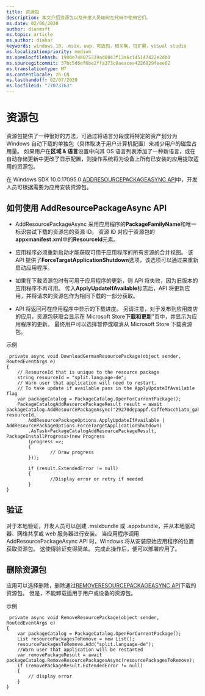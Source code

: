 ```yaml
---
title: 资源包
description: 本文介绍资源包以及开发人员如何在代码中使用它们。
ms.date: 02/06/2020
author: dianmsft
ms.topic: article
ms.author: diahar
keywords: windows 10，.msix，uwp，可选包，相关集，包扩展，visual studio
ms.localizationpriority: medium
ms.openlocfilehash: 1900e748075339ad6843f13a6c145147422e2db0
ms.sourcegitcommit: 37bc5d6ef6be2ffa373c0aeacea4226829feee02
ms.translationtype: MT
ms.contentlocale: zh-CN
ms.lasthandoff: 02/07/2020
ms.locfileid: "77073763"
---
```

# <a name="resource-packages"></a>资源包 
资源包提供了一种很好的方法，可通过将语言分段或将特定的资产划分为 Windows 自动下载的单独包（具体取决于用户计算机配置）来减少用户的磁盘占用量。 如果用户在**区域 & 语言**设置中向其 OS 语言列表添加了一种新语言，或在自动存储更新中更改了显示配置，则操作系统将为设备上所有已安装的应用提取适用的资源包。

在 Windows SDK 10.0.17095.0 [ADDRESOURCEPACKAGEASYNC API](https://docs.microsoft.com/uwp/api/Windows.ApplicationModel.PackageCatalog)中，开发人员可根据需要为应用安装资源包。 


## <a name="how-to-use-the-addresourcepackageasync-api"></a>如何使用 AddResourcePackageAsync API 
- AddResourcePackageAsync 采用应用程序的**PackageFamilyName**和唯一标识尝试下载的资源包的资源 ID。 资源 ID 对应于资源包的**appxmanifest.xml**中的**ResourceId**元素。

- 应用程序必须重新启动才能获取可用于应用程序的所有资源的合并视图。 该 API 提供了**ForceTargetApplicationShutdown**选项，该选项可以通过来重新启动应用程序。

- 如果在下载资源包时有可用于应用程序的更新，则 API 将失败，因为旧版本的应用程序不再可用。 传入**ApplyUpdateIfAvailable**标志后，API 将更新应用，并将请求的资源包作为相同下载的一部分获取。 

- API 将返回可在应用程序中显示的下载进度。 另请注意，对于发布到应用商店的应用，资源包获取会显示在 Microsoft Store**下载和更新**"页中，并显示为应用程序的更新。 最终用户可以选择暂停或取消从 Microsoft Store 下载资源包。 

示例 
```
 private async void DownloadGermanResourcePackage(object sender, RoutedEventArgs e)
{            
    // ResourceId that is unique to the resource package
    string resourceId = "split.language-de";
    // Warn user that application will need to restart.
    // To take update if available pass in the ApplyUpdateIfAvailable flag
    var packageCatalog = PackageCatalog.OpenForCurrentPackage();
    PackageCatalogAddResourcePackageResult result = await packageCatalog.AddResourcePackageAsync("29270depappf.CaffeMacchiato_gah1vdar1nn7a", resourceId, 
        AddResourcePackageOptions.ApplyUpdateIfAvailable | AddResourcePackageOptions.ForceTargetApplicationShutdown)
        .AsTask<PackageCatalogAddResourcePackageResult, PackageInstallProgress>(new Progress
        (progress =>;
        {
                // Draw progress
        }));

        if (result.ExtendedError != null)
        {
                //Display error or retry if needed
        }
}
```
## <a name="validation"></a>验证
 对于本地验证，开发人员可以创建 .msixbundle 或 .appxbundle，并从本地驱动器、网络共享或 web 服务器进行安装。 当应用程序调用 AddResourcePackageAsync API 时，Windows 将从安装原始应用程序的位置获取资源包。 这使得验证变得简单。 完成此操作后，便可以部署应用了。 

## <a name="removing-resource-packages"></a>删除资源包 
应用可以选择删除，删除通过[REMOVERESOURCEPACKAGEASYNC API](https://docs.microsoft.com/uwp/api/Windows.ApplicationModel.PackageCatalog)下载的资源包。 但是，不能卸载适用于用户或设备的资源包。 

示例 
```
 private async void RemoveResourcePackage(object sender, RoutedEventArgs e)
{            
    var packageCatalog = PackageCatalog.OpenForCurrentPackage();
    List resourcePackagesToRemove = new List();
    resourcePackagesToRemove.Add("split.language-de");
    //Warn user that application will be restarted
    var removePackageResult = await packageCatalog.RemoveResourcePackagesAsync(resourcePackagesToRemove);
    if (removePackageResult.ExtendedError != null)
    {
        // display error
    }
}
```
